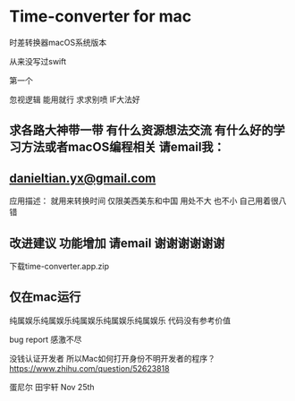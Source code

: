 # Time-converter for mac
时差转换器macOS系统版本

从来没写过swift

第一个

忽视逻辑 能用就行 求求别喷 IF大法好

## 求各路大神带一带 有什么资源想法交流 有什么好的学习方法或者macOS编程相关 请email我：
## danieltian.yx@gmail.com


应用描述：
就用来转换时间 仅限美西美东和中国 
用处不大 也不小 自己用着很八错
## 改进建议 功能增加 请email 谢谢谢谢谢谢

下载time-converter.app.zip

## 仅在mac运行 

纯属娱乐纯属娱乐纯属娱乐纯属娱乐纯属娱乐 代码没有参考价值 

bug report 感激不尽

没钱认证开发者 所以Mac如何打开身份不明开发者的程序？
https://www.zhihu.com/question/52623818


蛋尼尔 田宇轩
Nov 25th
